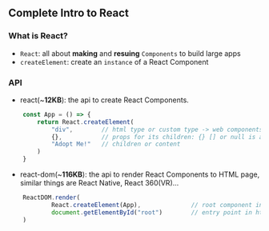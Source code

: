 ## Complete Intro to React
### What is React?
- `React`: all about **making** and **resuing** `Components` to build large apps
- `createElement`: create an `instance` of a React Component

### API

- react(~**12KB**): the api to create React Components.
```javascript
    const App = () => {
    	return React.createElement(
    		"div",        // html type or custom type -> web components
    		{},           // props for its children: {} [] or null is all fine
    		"Adopt Me!"   // children or content
    	)
    }
```

- react-dom(~**116KB**): the api to render React Components to HTML page, similar things are React Native, React 360(VR)...
```javascript
    ReactDOM.render(
    		React.createElement(App),              // root component instance
    		document.getElementById("root")        // entry point in html
    )
```
